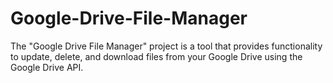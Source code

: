 # Google-Drive-File-Manager
The "Google Drive File Manager" project is a tool that provides functionality to update, delete, and download files from your Google Drive using the Google Drive API. 
